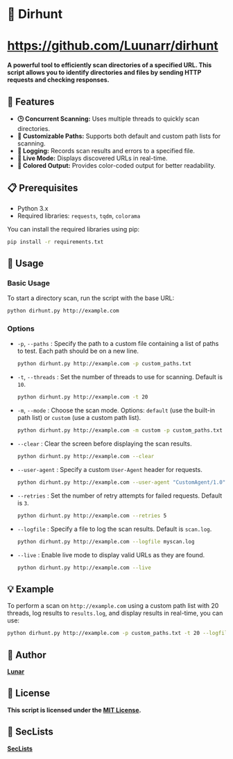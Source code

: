 # 📂 Dirhunt
# https://github.com/Luunarr/dirhunt

**A powerful tool to efficiently scan directories of a specified URL. This script allows you to identify directories and files by sending HTTP requests and checking responses.**

## 🔧 Features

- **🕒 Concurrent Scanning:** Uses multiple threads to quickly scan directories.
- **🔄 Customizable Paths:** Supports both default and custom path lists for scanning.
- **📝 Logging:** Records scan results and errors to a specified file.
- **🔴 Live Mode:** Displays discovered URLs in real-time.
- **🎨 Colored Output:** Provides color-coded output for better readability.

## 📋 Prerequisites

- Python 3.x
- Required libraries: `requests`, `tqdm`, `colorama`

You can install the required libraries using pip:

```bash
pip install -r requirements.txt
```

## 🚀 Usage

### Basic Usage

To start a directory scan, run the script with the base URL:

```bash
python dirhunt.py http://example.com
```

### Options

- `-p`, `--paths` : Specify the path to a custom file containing a list of paths to test. Each path should be on a new line.

  ```bash
  python dirhunt.py http://example.com -p custom_paths.txt
  ```

- `-t`, `--threads` : Set the number of threads to use for scanning. Default is `10`.

  ```bash
  python dirhunt.py http://example.com -t 20
  ```

- `-m`, `--mode` : Choose the scan mode. Options: `default` (use the built-in path list) or `custom` (use a custom path list).

  ```bash
  python dirhunt.py http://example.com -m custom -p custom_paths.txt
  ```

- `--clear` : Clear the screen before displaying the scan results.

  ```bash
  python dirhunt.py http://example.com --clear
  ```

- `--user-agent` : Specify a custom `User-Agent` header for requests.

  ```bash
  python dirhunt.py http://example.com --user-agent "CustomAgent/1.0"
  ```

- `--retries` : Set the number of retry attempts for failed requests. Default is `3`.

  ```bash
  python dirhunt.py http://example.com --retries 5
  ```

- `--logfile` : Specify a file to log the scan results. Default is `scan.log`.

  ```bash
  python dirhunt.py http://example.com --logfile myscan.log
  ```

- `--live` : Enable live mode to display valid URLs as they are found.

  ```bash
  python dirhunt.py http://example.com --live
  ```

## 💡 Example

To perform a scan on `http://example.com` using a custom path list with 20 threads, log results to `results.log`, and display results in real-time, you can use:

```bash
python dirhunt.py http://example.com -p custom_paths.txt -t 20 --logfile results.log --live
```

## 👤 Author

**[Lunar](https://github.com/Luunarr/dirhunt)**

## 📜 License

**This script is licensed under the [MIT License](LICENSE).**

## 🎀 SecLists

**[SecLists](https://github.com/danielmiessler/SecLists)**
